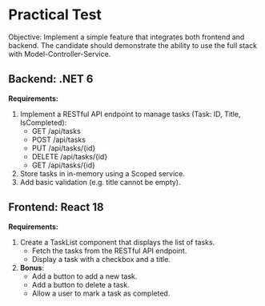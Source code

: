 ﻿#  Practical Test

Objective: Implement a simple feature that integrates both frontend and backend.
The candidate should demonstrate the ability to use the full stack with Model-Controller-Service.

## Backend: .NET 6
**Requirements:**
1. Implement a RESTful API endpoint to manage tasks (Task: ID, Title, IsCompleted):
    - GET /api/tasks
    - POST /api/tasks
    - PUT /api/tasks/{id}
    - DELETE /api/tasks/{id}
    - GET /api/tasks/{id}
2. Store tasks in in-memory using a Scoped service.
3. Add basic validation (e.g. title cannot be empty).

## Frontend: React 18
**Requirements:**
1. Create a TaskList component that displays the list of tasks.
    - Fetch the tasks from the RESTful API endpoint.
    - Display a task with a checkbox and a title.
2. **Bonus**:
    - Add a button to add a new task.
    - Add a button to delete a task.
    - Allow a user to mark a task as completed.